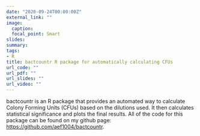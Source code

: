 ```yaml
---
date: "2020-09-24T00:00:00Z"
external_link: ""
image:
  caption: 
  focal_point: Smart
slides: 
summary: 
tags: 
- R
title: bactcountr R package for automatically calculating CFUs
url_code: ""
url_pdf: ""
url_slides: ""
url_video: ""
---
```


bactcountr is an R package that provides an automated way to calculate Colony Forming Units (CFUs) based on the dilutions used. It then calculates statistical significance and plots the final results. All of the code for this package can be found on my github page: https://github.com/aef1004/bactcountr.
